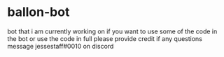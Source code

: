 # ballon-bot
bot that i am currently working on
if you want to use some of the code in the bot or use the code in full please provide credit
if any questions message jessestaff#0010 on discord
